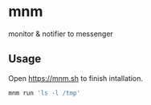 # mnm

monitor & notifier to messenger

## Usage

Open https://mnm.sh to finish intallation.

```bash
mnm run 'ls -l /tmp'
```
